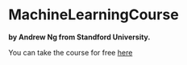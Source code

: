 # MachineLearningCourse 
**by Andrew Ng from Standford University.**

You can take the course for free [here](https://www.coursera.org/learn/machine-learning?)
